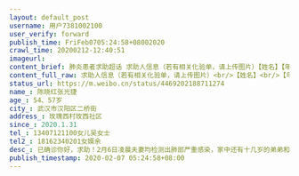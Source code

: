 ```yaml
---
layout: default_post
username: 用户7381002100
user_verify: forward
publish_time: FriFeb0705:24:58+08002020
crawl_time: 20200212-12:40:51
imageurl: 
content_brief: 肺炎患者求助超话 求助人信息（若有相关化验单，请上传图片）【姓名】【年龄】【所在城市】【所在小区、社区】【患病时间】【联系方式】【其他紧急联系人】【病情描述】肺炎患者求助超话帮 转：【姓名】陈晓红 张光捷【年龄】54、57岁【所在城市】武汉市汉阳区二桥街【所在小区、 ...全文
content_full_raw: 求助人信息（若有相关化验单，请上传图片）<br/>【姓名】<br/>【年龄】<br/>【所在城市】<br/>【所在小区、社区】<br/>【患病时间】<br/>【联系方式】<br/>【其他紧急联系人】<br/>【病情描述】帮转：<br/>【姓名】陈晓红张光捷<br/>【年龄】54、57岁<br/>【所在城市】武汉市汉阳区二桥街<br/>【所在小区、社区】玫瑰西村玫西社区<br/>【患病时间】2020.1.31<br/>【联系方式】13407121100女儿吴女士<br/>【其他紧急联系人】18162340201女婿余<br/>【病情描述】已确诊<br/>你好，求助！2月6日凌晨夫妻均检测出肺部严重感染，家中还有十几岁的弟弟和80多岁的奶奶不知道状况如何。由于社区不安排车，武汉又限行所以患者昨天才送至医院，这之间打了无数个电话，然而好不容易到医院下午从3点到凌晨12点才看到医生并开出检查单，此时的妈妈已经呼吸困难并且血氧低至70随时会有生命危险<spanclass="url-icon"><imgalt=[泪]src="//h5.sinaimg.cn/m/emoticon/icon/default/d_lei-1b4b02f8b1.png"style="width:1em;height:1em;"/></span><spanclass="url-icon"><imgalt=[泪]src="//h5.sinaimg.cn/m/emoticon/icon/default/d_lei-1b4b02f8b1.png"style="width:1em;height:1em;"/></span><spanclass="url-icon"><imgalt=[泪]src="//h5.sinaimg.cn/m/emoticon/icon/default/d_lei-1b4b02f8b1.png"style="width:1em;height:1em;"/></span>，一直坐在发热门诊的椅子上吸氧8小时，并伴有呼吸急促心慌等症状，多次因为不适医生过来查看，并说状况危急并无奈表示如果有床位我们马上安排，然而在半夜拿到ct结果的时候更是验证了医生的说话，重症肺炎急需住院治疗并告知现在没有床位只能等，天知道我还有多么的绝望，此时的我和老公已经12小时没有吃没有喝，看到极度虚弱的妈妈我作为女儿守护在旁边也不知道怎么办，同时也和老公冒着被感染的风险继续照顾两位老人，我只是希望两位老人能够进入到隔离病房治疗，有谁能够帮帮我们呢？不是说疑似危重症都要被收治到定点医院治疗吗？为什么我们只能在走廊绝望的等待死亡？我们到底做错了什么？110、120各种专线社区帖子都填了还是没有用，到底怎么样才能让危重的妈妈得到病床躺一下呢？！目前妈妈还在同济中法新城发热门诊虚弱的吸氧打针，不知道什么时候会呼吸困难晕过去？谁能帮帮我们呢？我们只是想住院治疗<br/><ahref="https://m.weibo.cn/search?containerid=231522type%3D1%26t%3D10%26q%3D%23%E6%AD%A6%E6%B1%89%E5%8A%A0%E6%B2%B9%23"data-hide=""><spanclass="surl-text">#武汉加油#</span></a><ahref="https://m.weibo.cn/search?containerid=231522type%3D1%26t%3D10%26q%3D%23%E6%8A%97%E5%87%BB%E6%96%B0%E5%9E%8B%E8%82%BA%E7%82%8E%E6%88%91%E4%BB%AC%E5%9C%A8%E8%A1%8C%E5%8A%A8%23&extparam=%23%E6%8A%97%E5%87%BB%E6%96%B0%E5%9E%8B%E8%82%BA%E7%82%8E%E6%88%91%E4%BB%AC%E5%9C%A8%E8%A1%8C%E5%8A%A8%23"data-hide=""><spanclass="surl-text">#抗击新型肺炎我们在行动#</span></a><ahref="https://m.weibo.cn/search?containerid=231522type%3D1%26t%3D10%26q%3D%23%E6%96%B0%E5%9E%8B%E8%82%BA%E7%82%8E%E6%B1%82%E5%8A%A9%E9%80%9A%E9%81%93%E5%BC%80%E5%90%AF%23&extparam=%23%E6%96%B0%E5%9E%8B%E8%82%BA%E7%82%8E%E6%B1%82%E5%8A%A9%E9%80%9A%E9%81%93%E5%BC%80%E5%90%AF%23"data-hide=""><spanclass="surl-text">#新型肺炎求助通道开启#</span></a><ahref="https://m.weibo.cn/search?containerid=231522type%3D1%26t%3D10%26q%3D%23%E6%8A%97%E5%87%BB%E8%82%BA%E7%82%8E%E6%B1%82%E5%8A%A9%23&extparam=%23%E6%8A%97%E5%87%BB%E8%82%BA%E7%82%8E%E6%B1%82%E5%8A%A9%23"data-hide=""><spanclass="surl-text">#抗击肺炎求助#</span></a><ahref="https://m.weibo.cn/search?containerid=231522type%3D1%26t%3D10%26q%3D%23%E8%82%BA%E7%82%8E%E6%82%A3%E8%80%85%E6%B1%82%E5%8A%A9%E8%B6%85%E8%AF%9D%23&extparam=%23%E8%82%BA%E7%82%8E%E6%82%A3%E8%80%85%E6%B1%82%E5%8A%A9%E8%B6%85%E8%AF%9D%23"data-hide=""><spanclass="surl-text">#肺炎患者求助超话#</span></a><adata-url="http://t.cn/R2WxDoA"href="http://weibo.com/p/1001018008663280200000000"data-hide=""><spanclass='url-icon'><imgstyle='width:1rem;height:1rem'src='https://h5.sinaimg.cn/upload/2015/09/25/3/timeline_card_small_location_default.png'></span><spanclass="surl-text">德令哈市</span></a>
status_url: https://m.weibo.cn/status/4469202188711274
name_: 陈晓红张光捷
age_: 54、57岁
city_: 武汉市汉阳区二桥街
address_: 玫瑰西村玫西社区
since_: 2020.1.31
tel_: 13407121100女儿吴女士
tel2_: 18162340201女婿余
desc_: 已确诊你好，求助！2月6日凌晨夫妻均检测出肺部严重感染，家中还有十几岁的弟弟和80多岁的奶奶不知道状况如何。由于社区不安排车，武汉又限行所以患者昨天才送至医院，这之间打了无数个电话，然而好不容易到医院下午从3点到凌晨12点才看到医生并开出检查单，此时的妈妈已经呼吸困难并且血氧低至70随时会有生命危险<spanclass="url-icon"><imgalt=[泪]src="//h5.sinaimg.cn/m/emoticon/icon/default/d_lei-1b4b02f8b1.png"style="width1em;height1em;"/></span><spanclass="url-icon"><imgalt=[泪]src="//h5.sinaimg.cn/m/emoticon/icon/default/d_lei-1b4b02f8b1.png"style="width1em;height1em;"/></span><spanclass="url-icon"><imgalt=[泪]src="//h5.sinaimg.cn/m/emoticon/icon/default/d_lei-1b4b02f8b1.png"style="width1em;height1em;"/></span>，一直坐在发热门诊的椅子上吸氧8小时，并伴有呼吸急促心慌等症状，多次因为不适医生过来查看，并说状况危急并无奈表示如果有床位我们马上安排，然而在半夜拿到ct结果的时候更是验证了医生的说话，重症肺炎急需住院治疗并告知现在没有床位只能等，天知道我还有多么的绝望，此时的我和老公已经12小时没有吃没有喝，看到极度虚弱的妈妈我作为女儿守护在旁边也不知道怎么办，同时也和老公冒着被感染的风险继续照顾两位老人，我只是希望两位老人能够进入到隔离病房治疗，有谁能够帮帮我们呢？不是说疑似危重症都要被收治到定点医院治疗吗？为什么我们只能在走廊绝望的等待死亡？我们到底做错了什么？110、120各种专线社区帖子都填了还是没有用，到底怎么样才能让危重的妈妈得到病床躺一下呢？！目前妈妈还在同济中法新城发热门诊虚弱的吸氧打针，不知道什么时候会呼吸困难晕过去？谁能帮帮我们呢？我们只是想住院治疗<ahref="https//m.weibo.cn/search?containerid=231522type%3D1%26t%3D10%26q%3D%23%E6%AD%A6%E6%B1%89%E5%8A%A0%E6%B2%B9%23"data-hide=""><spanclass="surl-text">#武汉加油#</span></a><ahref="https//m.weibo.cn/search?containerid=231522type%3D1%26t%3D10%26q%3D%23%E6%8A%97%E5%87%BB%E6%96%B0%E5%9E%8B%E8%82%BA%E7%82%8E%E6%88%91%E4%BB%AC%E5%9C%A8%E8%A1%8C%E5%8A%A8%23&extparam=%23%E6%8A%97%E5%87%BB%E6%96%B0%E5%9E%8B%E8%82%BA%E7%82%8E%E6%88%91%E4%BB%AC%E5%9C%A8%E8%A1%8C%E5%8A%A8%23"data-hide=""><spanclass="surl-text">#抗击新型肺炎我们在行动#</span></a><ahref="https//m.weibo.cn/search?containerid=231522type%3D1%26t%3D10%26q%3D%23%E6%96%B0%E5%9E%8B%E8%82%BA%E7%82%8E%E6%B1%82%E5%8A%A9%E9%80%9A%E9%81%93%E5%BC%80%E5%90%AF%23&extparam=%23%E6%96%B0%E5%9E%8B%E8%82%BA%E7%82%8E%E6%B1%82%E5%8A%A9%E9%80%9A%E9%81%93%E5%BC%80%E5%90%AF%23"data-hide=""><spanclass="surl-text">#新型肺炎求助通道开启#</span></a><ahref="https//m.weibo.cn/search?containerid=231522type%3D1%26t%3D10%26q%3D%23%E6%8A%97%E5%87%BB%E8%82%BA%E7%82%8E%E6%B1%82%E5%8A%A9%23&extparam=%23%E6%8A%97%E5%87%BB%E8%82%BA%E7%82%8E%E6%B1%82%E5%8A%A9%23"data-hide=""><spanclass="surl-text">#抗击肺炎求助#</span></a><ahref="https//m.weibo.cn/search?containerid=231522type%3D1%26t%3D10%26q%3D%23%E8%82%BA%E7%82%8E%E6%82%A3%E8%80%85%E6%B1%82%E5%8A%A9%E8%B6%85%E8%AF%9D%23&extparam=%23%E8%82%BA%E7%82%8E%E6%82%A3%E8%80%85%E6%B1%82%E5%8A%A9%E8%B6%85%E8%AF%9D%23"data-hide=""><spanclass="surl-text">#肺炎患者求助超话#</span></a><adata-url="http//t.cn/R2WxDoA"href="http//weibo.com/p/1001018008663280200000000"data-hide=""><spanclass='url-icon'><imgstyle='width1rem;height1rem'src='https//h5.sinaimg.cn/upload/2015/09/25/3/timeline_card_small_location_default.png'></span><spanclass="surl-text">德令哈市</span></a>
publish_timestamp: 2020-02-07 05:24:58+08:00
---
```

